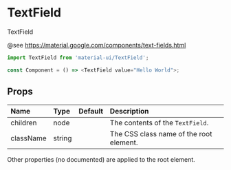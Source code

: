 TextField
=========

TextField

@see https://material.google.com/components/text-fields.html

```js
import TextField from 'material-ui/TextField';

const Component = () => <TextField value="Hello World">;
```

Props
-----


| Name | Type | Default | Description |
|:-----|:-----|:-----|:-----|
| children | node |  |  The contents of the `TextField`. |
| className | string |  |  The CSS class name of the root element. |

Other properties (no documented) are applied to the root element.
